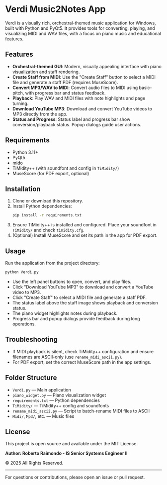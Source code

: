 
# Verdi Music2Notes App

Verdi is a visually rich, orchestral-themed music application for Windows, built with Python and PyQt5. It provides tools for converting, playing, and visualizing MIDI and WAV files, with a focus on piano music and educational features.

## Features

- **Orchestral-themed GUI**: Modern, visually appealing interface with piano visualization and staff rendering.
- **Create Staff from MIDI**: Use the "Create Staff" button to select a MIDI file and generate a staff PDF (requires MuseScore).
- **Convert MP3/WAV to MIDI**: Convert audio files to MIDI using basic-pitch, with progress bar and status feedback.
- **Playback**: Play WAV and MIDI files with note highlights and page turning.
- **Download YouTube MP3**: Download and convert YouTube videos to MP3 directly from the app.
- **Status and Progress**: Status label and progress bar show conversion/playback status. Popup dialogs guide user actions.

## Requirements

- Python 3.11+
- PyQt5
- mido
- TiMidity++ (with soundfont and config in `TiMidity/`)
- MuseScore (for PDF export, optional)

## Installation

1. Clone or download this repository.
2. Install Python dependencies:
   ```sh
   pip install -r requirements.txt
   ```
3. Ensure TiMidity++ is installed and configured. Place your soundfont in `TiMidity/` and check `timidity.cfg`.
4. (Optional) Install MuseScore and set its path in the app for PDF export.

## Usage


Run the application from the project directory:

```sh
python Verdi.py
```

- Use the left panel buttons to open, convert, and play files.
- Click "Download YouTube MP3" to download and convert a YouTube video to MP3.
- Click "Create Staff" to select a MIDI file and generate a staff PDF.
- The status label above the staff image shows playback and conversion status.
- The piano widget highlights notes during playback.
- Progress bar and popup dialogs provide feedback during long operations.

## Troubleshooting

- If MIDI playback is silent, check TiMidity++ configuration and ensure filenames are ASCII-only (use `rename_midi_ascii.py`).
- For PDF export, set the correct MuseScore path in the app settings.

## Folder Structure

- `Verdi.py` — Main application
- `piano_widget.py` — Piano visualization widget
- `requirements.txt` — Python dependencies
- `TiMidity/` — TiMidity++ config and soundfonts
- `rename_midi_ascii.py` — Script to batch-rename MIDI files to ASCII
- `Midi/`, `Mp3/`, etc. — Music files

## License

This project is open source and available under the MIT License.

**Author: Roberto Raimondo - IS Senior Systems Engineer II**

© 2025 All Rights Reserved.

---

For questions or contributions, please open an issue or pull request.
